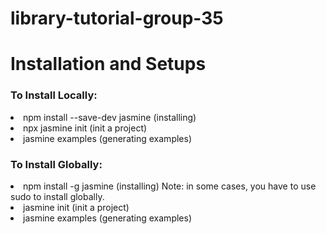 # library-tutorial-group-35

<h1> Installation and Setups </h1>

<h3> To Install Locally: </h3>
<li> npm install --save-dev jasmine (installing) </li>
<li> npx jasmine init (init a project) </li>
<li> jasmine examples (generating examples) </li>

<h3> To Install Globally: </h3>
<li> npm install -g jasmine (installing) Note: in some cases, you have to use sudo to install globally. </li>
<li> jasmine init (init a project) </li>
<li> jasmine examples (generating examples) </li>
